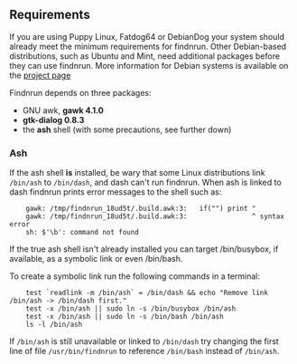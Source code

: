 ## Requirements

If you are using Puppy Linux, Fatdog64 or DebianDog your system should
already meet the minimum requirements for findnrun.  Other Debian-based
distributions, such as Ubuntu and Mint, need additional packages before
they can use findnrun. More information for Debian systems is available
on the
[project page](https://github.com/step-/find-n-run/blob/master/usr/share/doc/findnrun/DEBIAN.md)

Findnrun depends on three packages:

 * GNU awk, **gawk 4.1.0**
 * **gtk-dialog 0.8.3**
 * the **ash** shell (with some precautions, see further down)

### Ash

If the ash shell **is** installed, be wary that some Linux
distributions link `/bin/ash` to `/bin/dash`, and dash can't run
findnrun. When ash is linked to dash findnrun prints error messages to
the shell such as:
```
    gawk: /tmp/findnrun_18ud5t/.build.awk:3:   if("") print "
    gawk: /tmp/findnrun_18ud5t/.build.awk:3:                ^ syntax error
    sh: $'\b': command not found
```

If the true ash shell isn't already installed you can target /bin/busybox,
if available, as a symbolic link or even /bin/bash.

To create a symbolic link run the following commands in a terminal:
```
    test `readlink -m /bin/ash` = /bin/dash && echo "Remove link /bin/ash -> /bin/dash first."
    test -x /bin/ash || sudo ln -s /bin/busybox /bin/ash
    test -x /bin/ash || sudo ln -s /bin/bash /bin/ash
    ls -l /bin/ash
```

If `/bin/ash` is still unavailable or linked to `/bin/dash` try changing
the first line of file `/usr/bin/findnrun` to reference `/bin/bash`
instead of `/bin/ash`.
